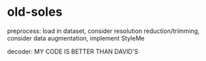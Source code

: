 # old-soles

preprocess: load in dataset, consider resolution reduction/trimming, consider data augmentation, implement StyleMe

decoder: MY CODE IS BETTER THAN DAVID'S